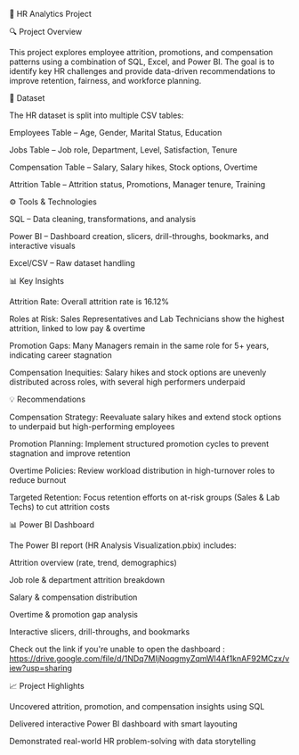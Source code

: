 💼 HR Analytics Project

🔍 Project Overview

This project explores employee attrition, promotions, and compensation patterns using a combination of SQL, Excel, and Power BI. The goal is to identify key HR challenges and provide data-driven recommendations to improve retention, fairness, and workforce planning.

📂 Dataset

The HR dataset is split into multiple CSV tables:

Employees Table – Age, Gender, Marital Status, Education

Jobs Table – Job role, Department, Level, Satisfaction, Tenure

Compensation Table – Salary, Salary hikes, Stock options, Overtime

Attrition Table – Attrition status, Promotions, Manager tenure, Training

⚙️ Tools & Technologies

SQL – Data cleaning, transformations, and analysis

Power BI – Dashboard creation, slicers, drill-throughs, bookmarks, and interactive visuals

Excel/CSV – Raw dataset handling

📊 Key Insights

Attrition Rate: Overall attrition rate is 16.12%

Roles at Risk: Sales Representatives and Lab Technicians show the highest attrition, linked to low pay & overtime

Promotion Gaps: Many Managers remain in the same role for 5+ years, indicating career stagnation

Compensation Inequities: Salary hikes and stock options are unevenly distributed across roles, with several high performers underpaid

💡 Recommendations

Compensation Strategy: Reevaluate salary hikes and extend stock options to underpaid but high-performing employees

Promotion Planning: Implement structured promotion cycles to prevent stagnation and improve retention

Overtime Policies: Review workload distribution in high-turnover roles to reduce burnout

Targeted Retention: Focus retention efforts on at-risk groups (Sales & Lab Techs) to cut attrition costs

📊 Power BI Dashboard

The Power BI report (HR Analysis Visualization.pbix) includes:

Attrition overview (rate, trend, demographics)

Job role & department attrition breakdown

Salary & compensation distribution

Overtime & promotion gap analysis

Interactive slicers, drill-throughs, and bookmarks

Check out the link if you're unable to open the dashboard : https://drive.google.com/file/d/1NDq7MIjNoqgmyZqmWl4Af1knAF92MCzx/view?usp=sharing

📈 Project Highlights

Uncovered attrition, promotion, and compensation insights using SQL

Delivered interactive Power BI dashboard with smart layouting

Demonstrated real-world HR problem-solving with data storytelling
